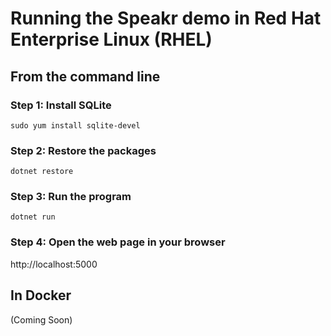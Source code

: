 # Running the Speakr demo in Red Hat Enterprise Linux (RHEL)  

## From the command line
### Step 1: Install SQLite
`sudo yum install sqlite-devel`  

### Step 2: Restore the packages  
`dotnet restore`

### Step 3: Run the program  
`dotnet run`

### Step 4: Open the web page in your browser  
http://localhost:5000


## In Docker
(Coming Soon)
